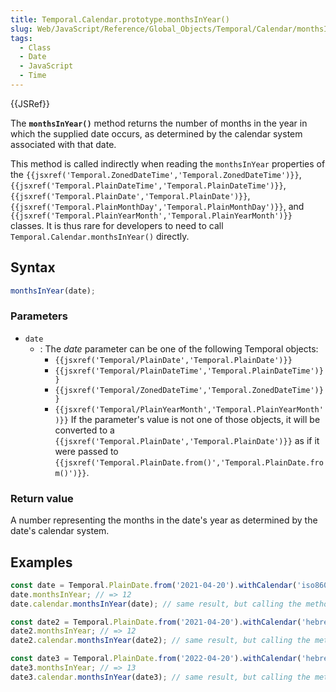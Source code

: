 ```yaml
---
title: Temporal.Calendar.prototype.monthsInYear()
slug: Web/JavaScript/Reference/Global_Objects/Temporal/Calendar/monthsInYear
tags:
  - Class
  - Date
  - JavaScript
  - Time
---
```

{{JSRef}}

<p class="summary"><span class="seoSummary">The <strong><code>monthsInYear()</code></strong> method returns the number of months in the year in which the supplied date occurs, as determined by the calendar system associated with that date.</span></p>

This method is called indirectly when reading the `monthsInYear` properties of
the
`{{jsxref('Temporal.ZonedDateTime','Temporal.ZonedDateTime')}}`,
`{{jsxref('Temporal.PlainDateTime','Temporal.PlainDateTime')}}`,
`{{jsxref('Temporal.PlainDate','Temporal.PlainDate')}}`,
`{{jsxref('Temporal.PlainMonthDay','Temporal.PlainMonthDay')}}`,
and
`{{jsxref('Temporal.PlainYearMonth','Temporal.PlainYearMonth')}}`
classes. It is thus rare for developers to need to call
`Temporal.Calendar.monthsInYear()` directly.

## Syntax

```js
monthsInYear(date);
```

### Parameters

- `date`
  - : The _date_ parameter can be one of the following Temporal objects:
    - `{{jsxref('Temporal/PlainDate','Temporal.PlainDate')}}`
    - `{{jsxref('Temporal/PlainDateTime','Temporal.PlainDateTime')}}`
    - `{{jsxref('Temporal/ZonedDateTime','Temporal.ZonedDateTime')}}`
    - `{{jsxref('Temporal/PlainYearMonth','Temporal.PlainYearMonth')}}`
      If the parameter's value is not one of those objects, it will be converted
      to a
      `{{jsxref('Temporal.PlainDate','Temporal.PlainDate')}}`
      as if it were passed to
      `{{jsxref('Temporal.PlainDate.from()','Temporal.PlainDate.from()')}}`.

### Return value

A number representing the months in the date's year as determined by the date's
calendar system.

## Examples

```js
const date = Temporal.PlainDate.from('2021-04-20').withCalendar('iso8601');
date.monthsInYear; // => 12
date.calendar.monthsInYear(date); // same result, but calling the method directly

const date2 = Temporal.PlainDate.from('2021-04-20').withCalendar('hebrew');
date2.monthsInYear; // => 12
date2.calendar.monthsInYear(date2); // same result, but calling the method directly

const date3 = Temporal.PlainDate.from('2022-04-20').withCalendar('hebrew');
date3.monthsInYear; // => 13
date3.calendar.monthsInYear(date3); // same result, but calling the method directly
```
